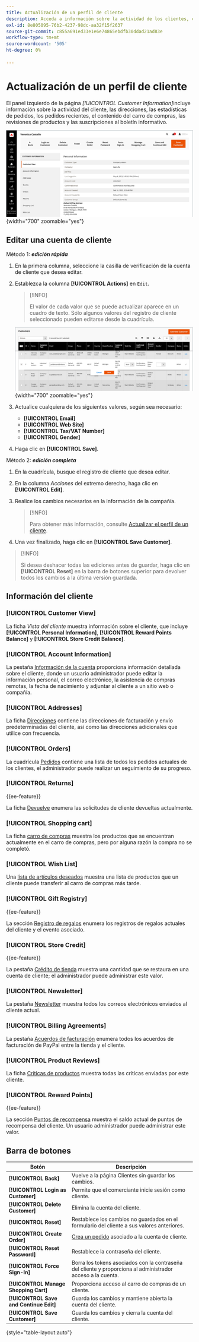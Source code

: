 ```yaml
---
title: Actualización de un perfil de cliente
description: Acceda a información sobre la actividad de los clientes, como cuándo iniciaron sesión o salieron de su cuenta por última vez y actualice el perfil del cliente.
exl-id: 8e805095-76b2-4237-98dc-aa32f15f2637
source-git-commit: c855a691ed33e1e6e74865ebdfb30ddad21ad83e
workflow-type: tm+mt
source-wordcount: '505'
ht-degree: 0%

---
```


# Actualización de un perfil de cliente

El panel izquierdo de la página _[!UICONTROL Customer Information]_&#x200B;incluye información sobre la actividad del cliente, las direcciones, las estadísticas de pedidos, los pedidos recientes, el contenido del carro de compras, las revisiones de productos y las suscripciones al boletín informativo.

![Perfil del cliente](assets/cust-profile.png){width="700" zoomable="yes"}

## Editar una cuenta de cliente

Método 1: **_edición rápida_**

1. En la primera columna, seleccione la casilla de verificación de la cuenta de cliente que desea editar.

1. Establezca la columna **[!UICONTROL Actions]** en `Edit`.

   >[!INFO]
   >
   >El valor de cada valor que se puede actualizar aparece en un cuadro de texto. Sólo algunos valores del registro de cliente seleccionado pueden editarse desde la cuadrícula.

   ![Edición rápida](assets/customers-grid-quick-edit.png){width="700" zoomable="yes"}

1. Actualice cualquiera de los siguientes valores, según sea necesario:

   * **[!UICONTROL Email]**
   * **[!UICONTROL Web Site]**
   * **[!UICONTROL Tax/VAT Number]**
   * **[!UICONTROL Gender]**

1. Haga clic en **[!UICONTROL Save]**.

Método 2: **_edición completa_**

1. En la cuadrícula, busque el registro de cliente que desea editar.

1. En la columna _Acciones_ del extremo derecho, haga clic en **[!UICONTROL Edit]**.

1. Realice los cambios necesarios en la información de la compañía.

   >[!INFO]
   >
   >Para obtener más información, consulte [Actualizar el perfil de un cliente](../customers/update-account.md).

1. Una vez finalizado, haga clic en **[!UICONTROL Save Customer]**.

>[!INFO]
>
>Si desea deshacer todas las ediciones antes de guardar, haga clic en **[!UICONTROL Reset]** en la barra de botones superior para devolver todos los cambios a la última versión guardada.

## Información del cliente

### [!UICONTROL Customer View]

La ficha _Vista del cliente_ muestra información sobre el cliente, que incluye **[!UICONTROL Personal Information]**, **[!UICONTROL Reward Points Balance]** y **[!UICONTROL Store Credit Balance]**.

### [!UICONTROL Account Information]

La pestaña [Información de la cuenta](../customers/account-dashboard-account-information.md) proporciona información detallada sobre el cliente, donde un usuario administrador puede editar la información personal, el correo electrónico, la asistencia de compras remotas, la fecha de nacimiento y adjuntar al cliente a un sitio web o compañía.

### [!UICONTROL Addresses]

La ficha [Direcciones](../customers/account-dashboard-address-book.md) contiene las direcciones de facturación y envío predeterminadas del cliente, así como las direcciones adicionales que utilice con frecuencia.

### [!UICONTROL Orders]

La cuadrícula [Pedidos](../stores-purchase/orders.md) contiene una lista de todos los pedidos actuales de los clientes, el administrador puede realizar un seguimiento de su progreso.

### [!UICONTROL Returns]

{{ee-feature}}

La ficha [Devuelve](../stores-purchase/returns.md) enumera las solicitudes de cliente devueltas actualmente.

### [!UICONTROL Shopping cart]

La ficha [carro de compras](../stores-purchase/cart.md) muestra los productos que se encuentran actualmente en el carro de compras, pero por alguna razón la compra no se completó.

### [!UICONTROL Wish List]

Una [lista de artículos deseados](../stores-purchase/wishlists.md) muestra una lista de productos que un cliente puede transferir al carro de compras más tarde.

### [!UICONTROL Gift Registry]

{{ee-feature}}

La sección [Registro de regalos](../merchandising-promotions/gift-registry-storefront.md) enumera los registros de regalos actuales del cliente y el evento asociado.


### [!UICONTROL Store Credit]

{{ee-feature}}

La pestaña [Crédito de tienda](../customers/store-credit.md) muestra una cantidad que se restaura en una cuenta de cliente; el administrador puede administrar este valor.

### [!UICONTROL Newsletter]

La pestaña [Newsletter](../merchandising-promotions/newsletters.md) muestra todos los correos electrónicos enviados al cliente actual.

### [!UICONTROL Billing Agreements]

La pestaña [Acuerdos de facturación](../stores-purchase/paypal-billing-agreements.md) enumera todos los acuerdos de facturación de PayPal entre la tienda y el cliente.

### [!UICONTROL Product Reviews]

La ficha [Críticas de productos](../catalog/settings-advanced-product-reviews.md) muestra todas las críticas enviadas por este cliente.

### [!UICONTROL Reward Points]

{{ee-feature}}

La sección [Puntos de recompensa](../merchandising-promotions/rewards-loyalty.md) muestra el saldo actual de puntos de recompensa del cliente. Un usuario administrador puede administrar este valor.

## Barra de botones

| Botón | Descripción |
|----------|--------------|
| **[!UICONTROL Back]** | Vuelve a la página Clientes sin guardar los cambios. |
| **[!UICONTROL Login as Customer]** | Permite que el comerciante inicie sesión como cliente. |
| **[!UICONTROL Delete Customer]** | Elimina la cuenta del cliente. |
| **[!UICONTROL Reset]** | Restablece los cambios no guardados en el formulario del cliente a sus valores anteriores. |
| **[!UICONTROL Create Order]** | [Crea un pedido](../stores-purchase/customer-account-create-order.md) asociado a la cuenta de cliente. |
| **[!UICONTROL Reset Password]** | Restablece la contraseña del cliente. |
| **[!UICONTROL Force Sign-In]** | Borra los tokens asociados con la contraseña del cliente y proporciona al administrador acceso a la cuenta. |
| **[!UICONTROL Manage Shopping Cart]** | Proporciona acceso al carro de compras de un cliente. |
| **[!UICONTROL Save and Continue Edit]** | Guarda los cambios y mantiene abierta la cuenta del cliente. |
| **[!UICONTROL Save Customer]** | Guarda los cambios y cierra la cuenta del cliente. |

{style="table-layout:auto"}
